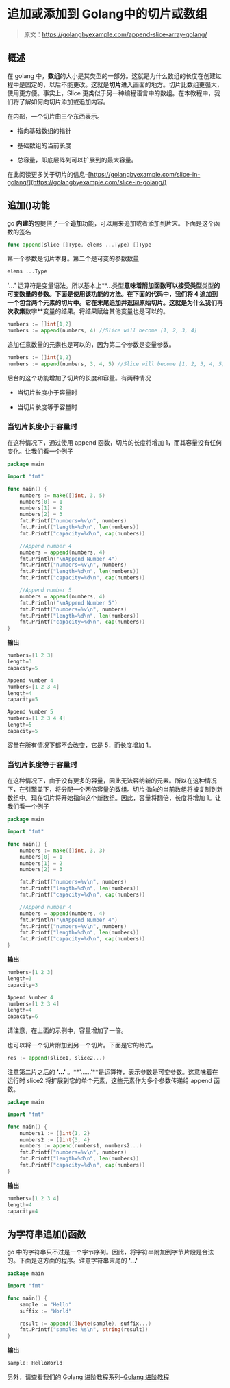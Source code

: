 # 追加或添加到 Golang中的切片或数组

> 原文：<https://golangbyexample.com/append-slice-array-golang/>

## **概述**

在 golang 中，**数组**的大小是其类型的一部分。这就是为什么数组的长度在创建过程中是固定的，以后不能更改。这就是**切片**进入画面的地方。切片比数组更强大，使用更方便。事实上，Slice 更类似于另一种编程语言中的数组。在本教程中，我们将了解如何向切片添加或追加内容。

在内部，一个切片由三个东西表示。

*   指向基础数组的指针

*   基础数组的当前长度

*   总容量，即底层阵列可以扩展到的最大容量。

在此阅读更多关于切片的信息–[https://golangbyexample.com/slice-in-golang/](https://golangbyexample.com/slice-in-golang/)

## **追加()功能**

go **内建的**包提供了一个**追加**功能，可以用来追加或者添加到片末。下面是这个函数的签名

```go
func append(slice []Type, elems ...Type) []Type
```

第一个参数是切片本身。第二个是可变的参数数量

```go
elems ...Type
```

**'…'** 运算符是变量语法。所以基本上**…类型**意味着附加函数可以接受类型**类型**的可变数量的参数。下面是使用该功能的方法。在下面的代码中，我们将 4 追加到一个包含两个元素的切片中。它在末尾追加并返回原始切片。这就是为什么我们再次收集**数字**变量的结果。将结果赋给其他变量也是可以的。

```go
numbers := []int{1,2}
numbers := append(numbers, 4) //Slice will become [1, 2, 3, 4]
```

追加任意数量的元素也是可以的，因为第二个参数是变量参数。

```go
numbers := []int{1,2}
numbers := append(numbers, 3, 4, 5) //Slice will become [1, 2, 3, 4, 5]
```

后台的这个功能增加了切片的长度和容量。有两种情况

*   当切片长度小于容量时

*   当切片长度等于容量时

### **当切片长度小于容量时**

在这种情况下，通过使用 append 函数，切片的长度将增加 1，而其容量没有任何变化。让我们看一个例子

```go
package main

import "fmt"

func main() {
    numbers := make([]int, 3, 5)
    numbers[0] = 1
    numbers[1] = 2
    numbers[2] = 3
    fmt.Printf("numbers=%v\n", numbers)
    fmt.Printf("length=%d\n", len(numbers))
    fmt.Printf("capacity=%d\n", cap(numbers))

    //Append number 4
    numbers = append(numbers, 4)
    fmt.Println("\nAppend Number 4")
    fmt.Printf("numbers=%v\n", numbers)
    fmt.Printf("length=%d\n", len(numbers))
    fmt.Printf("capacity=%d\n", cap(numbers))

    //Append number 5
    numbers = append(numbers, 4)
    fmt.Println("\nAppend Number 5")
    fmt.Printf("numbers=%v\n", numbers)
    fmt.Printf("length=%d\n", len(numbers))
    fmt.Printf("capacity=%d\n", cap(numbers))
}
```

**输出**

```go
numbers=[1 2 3]
length=3
capacity=5

Append Number 4
numbers=[1 2 3 4]
length=4
capacity=5

Append Number 5
numbers=[1 2 3 4 4]
length=5
capacity=5
```

容量在所有情况下都不会改变，它是 5，而长度增加 1。

### **当切片长度等于容量时**

在这种情况下，由于没有更多的容量，因此无法容纳新的元素。所以在这种情况下，在引擎盖下，将分配一个两倍容量的数组。切片指向的当前数组将被复制到新数组中。现在切片将开始指向这个新数组。因此，容量将翻倍，长度将增加 1。让我们看一个例子

```go
package main

import "fmt"

func main() {
    numbers := make([]int, 3, 3)
    numbers[0] = 1
    numbers[1] = 2
    numbers[2] = 3

    fmt.Printf("numbers=%v\n", numbers)
    fmt.Printf("length=%d\n", len(numbers))
    fmt.Printf("capacity=%d\n", cap(numbers))

    //Append number 4
    numbers = append(numbers, 4)
    fmt.Println("\nAppend Number 4")
    fmt.Printf("numbers=%v\n", numbers)
    fmt.Printf("length=%d\n", len(numbers))
    fmt.Printf("capacity=%d\n", cap(numbers))
}
```

**输出**

```go
numbers=[1 2 3]
length=3
capacity=3

Append Number 4
numbers=[1 2 3 4]
length=4
capacity=6
```

请注意，在上面的示例中，容量增加了一倍。

也可以将一个切片附加到另一个切片。下面是它的格式。

```go
res := append(slice1, slice2...)
```

注意第二片之后的 **'…'** 。**'……'**是运算符，表示参数是可变参数。这意味着在运行时 slice2 将扩展到它的单个元素，这些元素作为多个参数传递给 append 函数。

```go
package main

import "fmt"

func main() {
    numbers1 := []int{1, 2}
    numbers2 := []int{3, 4}
    numbers := append(numbers1, numbers2...)
    fmt.Printf("numbers=%v\n", numbers)
    fmt.Printf("length=%d\n", len(numbers))
    fmt.Printf("capacity=%d\n", cap(numbers))
}
```

**输出**

```go
numbers=[1 2 3 4]
length=4
capacity=4
```

## **为字符串追加()函数**

go 中的字符串只不过是一个字节序列。因此，将字符串附加到字节片段是合法的。下面是这方面的程序。注意字符串末尾的 **'…'**

```go
package main

import "fmt"

func main() {
    sample := "Hello"
    suffix := "World"

    result := append([]byte(sample), suffix...)
    fmt.Printf("sample: %s\n", string(result))
}
```

**输出**

```go
sample: HelloWorld
```

另外，请查看我们的 Golang 进阶教程系列–[Golang 进阶教程](https://golangbyexample.com/golang-comprehensive-tutorial/)